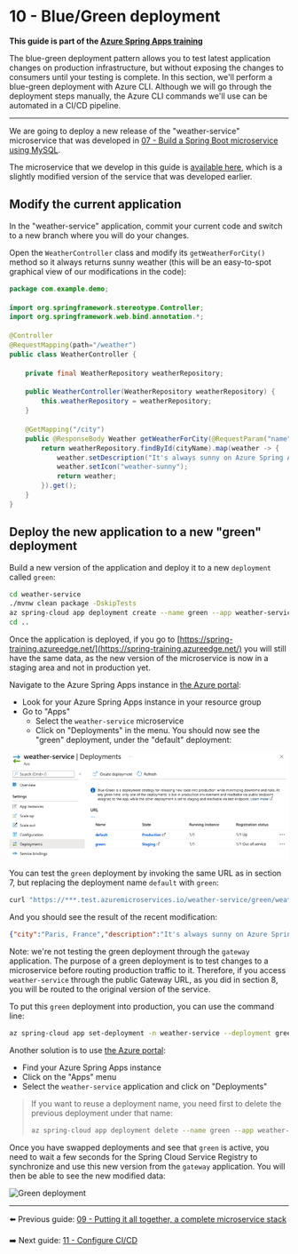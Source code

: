 # 10 - Blue/Green deployment

__This guide is part of the [Azure Spring Apps training](../README.md)__

The blue-green deployment pattern allows you to test latest application changes on production infrastructure, but without exposing the changes to consumers until your testing is complete. In this section, we'll perform a blue-green deployment with Azure CLI. Although we will go through the deployment steps manually, the Azure CLI commands we'll use can be automated in a CI/CD pipeline.

---

We are going to deploy a new release of the "weather-service" microservice that was developed in [07 - Build a Spring Boot microservice using MySQL](../07-build-a-spring-boot-microservice-using-mysql/README.md).

The microservice that we develop in this guide is [available here](weather-service/), which is a slightly modified version of the service that was developed earlier.

## Modify the current application

In the "weather-service" application, commit your current code and switch to a new branch where you will do your changes.

Open the `WeatherController` class and modify its `getWeatherForCity()` method so it always returns sunny weather (this will be an easy-to-spot graphical view of our modifications in the code):

```java
package com.example.demo;

import org.springframework.stereotype.Controller;
import org.springframework.web.bind.annotation.*;

@Controller
@RequestMapping(path="/weather")
public class WeatherController {

    private final WeatherRepository weatherRepository;

    public WeatherController(WeatherRepository weatherRepository) {
        this.weatherRepository = weatherRepository;
    }

    @GetMapping("/city")
    public @ResponseBody Weather getWeatherForCity(@RequestParam("name") String cityName) {
        return weatherRepository.findById(cityName).map(weather -> {
            weather.setDescription("It's always sunny on Azure Spring Apps");
            weather.setIcon("weather-sunny");
            return weather;
        }).get();
    }
}
```

## Deploy the new application to a new "green" deployment

Build a new version of the application and deploy it to a new `deployment` called `green`:

```bash
cd weather-service
./mvnw clean package -DskipTests
az spring-cloud app deployment create --name green --app weather-service --runtime-version Java_11 --artifact-path target/demo-0.0.1-SNAPSHOT.jar
cd ..
```

Once the application is deployed, if you go to [https://spring-training.azureedge.net/](https://spring-training.azureedge.net/) you will still have the same data, as the new version of the microservice is now in a staging area and not in production yet.

Navigate to the Azure Spring Apps instance in [the Azure portal](https://portal.azure.com/?WT.mc_id=azurespringcloud-github-judubois):

- Look for your Azure Spring Apps instance in your resource group
- Go to "Apps"
  - Select the `weather-service` microservice
  - Click on "Deployments" in the menu. You should now see the "green" deployment, under the "default" deployment:

![Deployment Pane](media/02-deployment-pane.png)

You can test the `green` deployment by invoking the same URL as in section 7, but replacing the deployment name `default` with `green`:

```bash
curl "https://***.test.azuremicroservices.io/weather-service/green/weather/city?name=Paris%2C%20France"
```

And you should see the result of the recent modification:

```json
{"city":"Paris, France","description":"It's always sunny on Azure Spring Apps","icon":"weather-sunny"}
```

Note: we're not testing the green deployment through the `gateway` application. The purpose of a green deployment is to test changes to a microservice before routing production traffic to it. Therefore, if you access `weather-service` through the public Gateway URL, as you did in section 8, you will be routed to the original version of the service.

To put this `green` deployment into production, you can use the command line:

```bash
az spring-cloud app set-deployment -n weather-service --deployment green
```

Another solution is to use [the Azure portal](https://portal.azure.com/?WT.mc_id=azurespringcloud-github-judubois):

- Find your Azure Spring Apps instance
- Click on the "Apps" menu
- Select the `weather-service` application and click on "Deployments"

> If you want to reuse a deployment name, you need first to delete the previous deployment under that name:
>
> ```bash
> az spring-cloud app deployment delete --name green --app weather-service
> ```

Once you have swapped deployments and see that `green` is active, you need to wait a few seconds for the Spring Cloud Service Registry to synchronize and use this new version from the `gateway` application. You will then be able to see the new modified data:

![Green deployment](media/01-green-deployment.png)

---

⬅️ Previous guide: [09 - Putting it all together, a complete microservice stack](../09-putting-it-all-together-a-complete-microservice-stack/README.md)

➡️ Next guide: [11 - Configure CI/CD](../11-configure-ci-cd/README.md)

